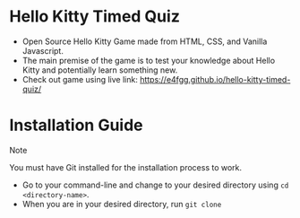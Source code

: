 # Hello Kitty Timed Quiz 
- Open Source Hello Kitty Game made from HTML, CSS, and Vanilla Javascript.
- The main premise of the game is to test your knowledge about Hello Kitty and potentially learn something new.
- Check out game using live link: https://e4fgg.github.io/hello-kitty-timed-quiz/

# Installation Guide
> [!NOTE]  
> You must have Git installed for the installation process to work.
- Go to your command-line and change to your desired directory using `cd <directory-name>`.
- When you are in your desired directory, run `git clone `